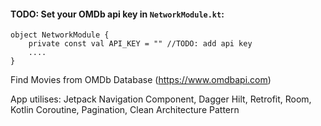 #### TODO: Set your OMDb api key in `NetworkModule.kt`:
```
object NetworkModule {
    private const val API_KEY = "" //TODO: add api key
    ....
}
```

Find Movies from OMDb Database (https://www.omdbapi.com)

App utilises: Jetpack Navigation Component, Dagger Hilt, Retrofit, Room, Kotlin Coroutine, Pagination, Clean Architecture Pattern
